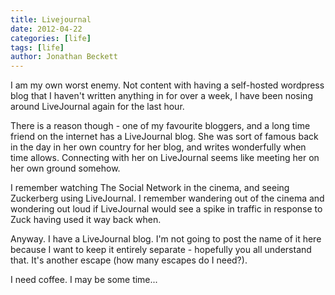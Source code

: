 ```yaml
---
title: Livejournal
date: 2012-04-22
categories: [life]
tags: [life]
author: Jonathan Beckett
---
```


I am my own worst enemy. Not content with having a self-hosted wordpress blog that I haven't written anything in for over a week, I have been nosing around LiveJournal again for the last hour.

There is a reason though - one of my favourite bloggers, and a long time friend on the internet has a LiveJournal blog. She was sort of famous back in the day in her own country for her blog, and writes wonderfully when time allows. Connecting with her on LiveJournal seems like meeting her on her own ground somehow.

I remember watching The Social Network in the cinema, and seeing Zuckerberg using LiveJournal. I remember wandering out of the cinema and wondering out loud if LiveJournal would see a spike in traffic in response to Zuck having used it way back when.

Anyway. I have a LiveJournal blog. I'm not going to post the name of it here because I want to keep it entirely separate - hopefully you all understand that. It's another escape (how many escapes do I need?).

I need coffee. I may be some time...